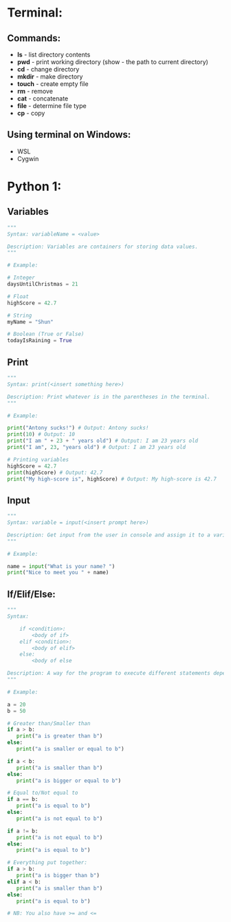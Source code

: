 # Terminal:

## Commands:

- **ls** - list directory contents
- **pwd** - print working directory (show - the path to current directory)
- **cd** - change directory
- **mkdir** - make directory
- **touch** - create empty file
- **rm** - remove
- **cat** - concatenate
- **file** - determine file type
- **cp** - copy

## Using terminal on Windows:

- WSL
- Cygwin

# Python 1:

## Variables

```python
"""
Syntax: variableName = <value>

Description: Variables are containers for storing data values.
"""

# Example:

# Integer
daysUntilChristmas = 21

# Float
highScore = 42.7

# String
myName = "Shun"

# Boolean (True or False)
todayIsRaining = True
```

## Print

```python
"""
Syntax: print(<insert something here>)

Description: Print whatever is in the parentheses in the terminal.
"""

# Example:

print("Antony sucks!") # Output: Antony sucks!
print(10) # Output: 10
print("I am " + 23 + " years old") # Output: I am 23 years old
print("I am", 23, "years old") # Output: I am 23 years old

# Printing variables
highScore = 42.7
print(highScore) # Output: 42.7
print("My high-score is", highScore) # Output: My high-score is 42.7
```

## Input

```python
"""
Syntax: variable = input(<insert prompt here>)

Description: Get input from the user in console and assign it to a variable
"""

# Example:

name = input("What is your name? ")
print("Nice to meet you " + name)
```

## If/Elif/Else:

```python
"""
Syntax:

    if <condition>:
        <body of if>
    elif <condition>:
        <body of elif>
    else:
        <body of else

Description: A way for the program to execute different statements depending on conditions
"""

# Example:

a = 20
b = 50

# Greater than/Smaller than
if a > b:
   print("a is greater than b")
else:
   print("a is smaller or equal to b")

if a < b:
   print("a is smaller than b")
else:
   print("a is bigger or equal to b")

# Equal to/Not equal to
if a == b:
   print("a is equal to b")
else:
   print("a is not equal to b")

if a != b:
   print("a is not equal to b")
else:
   print("a is equal to b")

# Everything put together:
if a > b:
   print("a is bigger than b")
elif a < b:
   print("a is smaller than b")
else:
   print("a is equal to b")

# NB: You also have >= and <=
```
